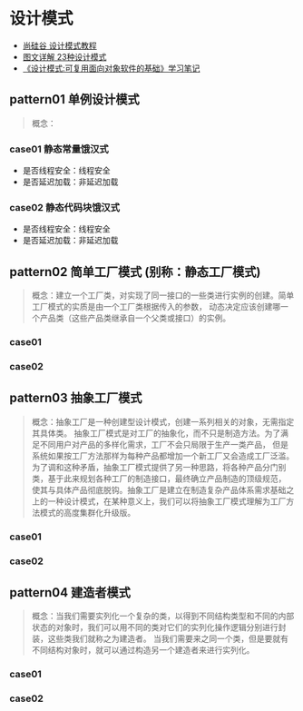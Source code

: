 # 设计模式

- [尚硅谷 设计模式教程](https://www.bilibili.com/video/BV1G4411c7N4?p=1&vd_source=478f23bc58e5b8ebc20933ceaaa169a6)
- [图文详解 23种设计模式](https://mp.weixin.qq.com/s?__biz=MzU0OTE4MzYzMw==&mid=2247517079&idx=2&sn=6406008df0b99ee3d97bbceaa278f2f2&chksm=fbb10a69ccc6837fde5639b70b4c8ef4f0902f3b728dd4f9a4bded687cac5ff8998af17e0719&scene=27)
- [《设计模式:可复用面向对象软件的基础》学习笔记](https://jueee.github.io/design-patterns/)

## pattern01 单例设计模式

> 概念：

### case01 静态常量饿汉式

- 是否线程安全：线程安全
- 是否延迟加载：非延迟加载

### case02 静态代码块饿汉式

- 是否线程安全：线程安全
- 是否延迟加载：非延迟加载

## pattern02 简单工厂模式 (别称：静态工厂模式)

> 概念：建立一个工厂类，对实现了同一接口的一些类进行实例的创建。简单工厂模式的实质是由一个工厂类根据传入的参数，
> 动态决定应该创建哪一个产品类（这些产品类继承自一个父类或接口）的实例。

### case01

### case02

## pattern03 抽象工厂模式

> 概念：抽象工厂是一种创建型设计模式，创建一系列相关的对象，无需指定其具体类。
> 抽象工厂模式是对工厂的抽象化，而不只是制造方法。为了满足不同用户对产品的多样化需求，工厂不会只局限于生产一类产品，
> 但是系统如果按工厂方法那样为每种产品都增加一个新工厂又会造成工厂泛滥。
> 为了调和这种矛盾，抽象工厂模式提供了另一种思路，将各种产品分门别类，基于此来规划各种工厂的制造接口，最终确立产品制造的顶级规范，
> 使其与具体产品彻底脱钩。抽象工厂是建立在制造复杂产品体系需求基础之上的一种设计模式，在某种意义上，我们可以将抽象工厂模式理解为工厂方法模式的高度集群化升级版。

### case01

### case02

## pattern04 建造者模式

> 概念：当我们需要实列化一个复杂的类，以得到不同结构类型和不同的内部状态的对象时，我们可以用不同的类对它们的实列化操作逻辑分别进行封装，这些类我们就称之为建造者。
> 当我们需要来之同一个类，但是要就有不同结构对象时，就可以通过构造另一个建造者来进行实列化。

### case01

### case02

